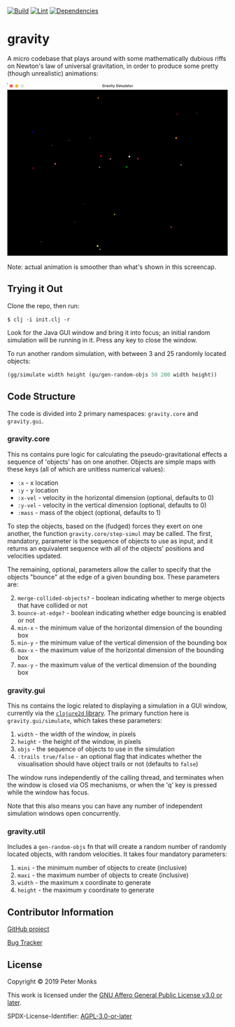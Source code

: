 [![Build](https://github.com/pmonks/gravity/workflows/build/badge.svg?branch=main)](https://github.com/pmonks/gravity/actions?query=workflow%3Abuild) [![Lint](https://github.com/pmonks/gravity/workflows/lint/badge.svg?branch=main)](https://github.com/pmonks/gravity/actions?query=workflow%3Alint) [![Dependencies](https://github.com/pmonks/gravity/workflows/dependencies/badge.svg?branch=main)](https://github.com/pmonks/gravity/actions?query=workflow%3Adependencies)

# gravity

A micro codebase that plays around with some mathematically dubious riffs on Newton's law of universal gravitation,
in order to produce some pretty (though unrealistic) animations:

![Demo](demo.gif?raw=true "Demo")

Note: actual animation is smoother than what's shown in this screencap.

## Trying it Out
Clone the repo, then run:

```shell
$ clj -i init.clj -r
```

Look for the Java GUI window and bring it into focus; an initial random simulation will be running in it.  Press
any key to close the window.

To run another random simulation, with between 3 and 25 randomly located objects:

```clojure
(gg/simulate width height (gu/gen-random-objs 50 200 width height))
```

## Code Structure

The code is divided into 2 primary namespaces: `gravity.core` and `gravity.gui`.

### gravity.core

This ns contains pure logic for calculating the pseudo-gravitational effects a sequence of 'objects' has on one
another.  Objects are simple maps with these keys (all of which are unitless numerical values):

  * `:x` - x location
  * `:y` - y location
  * `:x-vel` - velocity in the horizontal dimension (optional, defaults to 0)
  * `:y-vel` - velocity in the vertical dimension (optional, defaults to 0)
  * `:mass` - mass of the object (optional, defaults to 1)

To step the objects, based on the (fudged) forces they exert on one another, the function `gravity.core/step-simul` may
be called.  The first, mandatory, parameter is the sequence of objects to use as input, and it returns an equivalent
sequence with all of the objects' positions and velocities updated.

The remaining, optional, parameters allow the caller to specify that the objects "bounce" at the edge of a given bounding
box.  These parameters are:

  2. `merge-collided-objects?` - boolean indicating whether to merge objects that have collided or not
  3. `bounce-at-edge?` - boolean indicating whether edge bouncing is enabled or not
  4. `min-x` - the minimum value of the horizontal dimension of the bounding box
  5. `min-y` - the minimum value of the vertical dimension of the bounding box
  6. `max-x` - the maximum value of the horizontal dimension of the bounding box
  7. `max-y` - the maximum value of the vertical dimension of the bounding box


### gravity.gui

This ns contains the logic related to displaying a simulation in a GUI window, currently via the
[`clojure2d` library](https://github.com/Clojure2D/clojure2d).  The primary function here is `gravity.gui/simulate`,
which takes these parameters:

  1. `width` - the width of the window, in pixels
  2. `height` - the height of the window, in pixels
  3. `objs` - the sequence of objects to use in the simulation
  4. `:trails true/false` - an optional flag that indicates whether the visualisation should have object trails or not (defaults to `false`)

The window runs independently of the calling thread, and terminates when the window is closed via OS mechanisms, or
when the 'q' key is pressed while the window has focus.

Note that this also means you can have any number of independent simulation windows open concurrently.

### gravity.util

Includes a `gen-random-objs` fn that will create a random number of randomly located objects, with random velocities.
It takes four mandatory parameters:

  1. `mini` - the minimum number of objects to create (inclusive)
  2. `maxi` - the maximum number of objects to create (inclusive)
  3. `width` - the maximum x coordinate to generate
  4. `height` - the maximum y coordinate to generate

## Contributor Information

[GitHub project](https://github.com/pmonks/gravity)

[Bug Tracker](https://github.com/pmonks/gravity/issues)

## License

Copyright © 2019 Peter Monks

This work is licensed under the [GNU Affero General Public License v3.0 or later](http://www.gnu.org/licenses/agpl-3.0.html).

SPDX-License-Identifier: [AGPL-3.0-or-later](https://spdx.org/licenses/AGPL-3.0-or-later.html)
